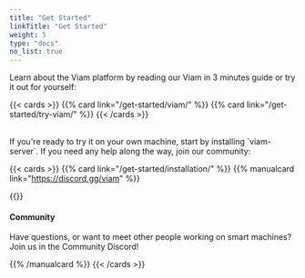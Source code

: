 ```yaml
---
title: "Get Started"
linkTitle: "Get Started"
weight: 5
type: "docs"
no_list: true
---
```


Learn about the Viam platform by reading our Viam in 3 minutes guide or try it out for yourself:

{{< cards >}}
{{% card link="/get-started/viam/" %}}
{{% card link="/get-started/try-viam/" %}}
{{< /cards >}}

<br>
If you're ready to try it on your own machine, start by installing `viam-server`.
If you need any help along the way, join our community:

{{< cards >}}
{{% card link="/get-started/installation/" %}}
{{% manualcard link="https://discord.gg/viam" %}}

{{<gif webm_src="/heart.webm" mp4_src="/heart.mp4" alt="A robot drawing a heart">}}

#### Community

Have questions, or want to meet other people working on smart machines? Join us in the Community Discord!

{{% /manualcard %}}
{{< /cards >}}
